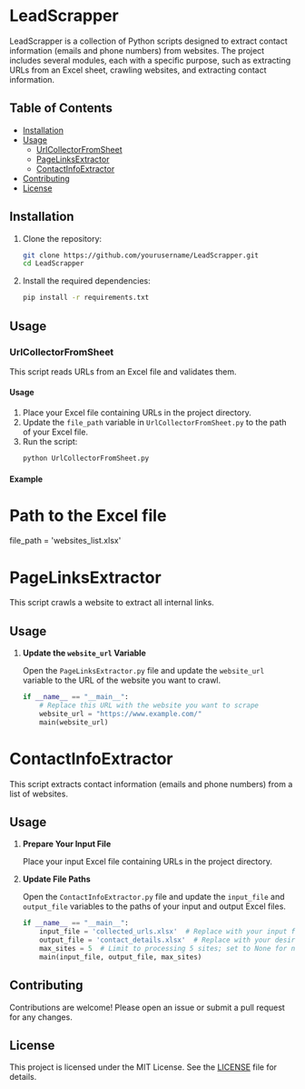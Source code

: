 # LeadScrapper

LeadScrapper is a collection of Python scripts designed to extract contact information (emails and phone numbers) from websites. The project includes several modules, each with a specific purpose, such as extracting URLs from an Excel sheet, crawling websites, and extracting contact information.

## Table of Contents

- [Installation](#installation)
- [Usage](#usage)
  - [UrlCollectorFromSheet](#urlcollectorfromsheet)
  - [PageLinksExtractor](#pagelinksextractor)
  - [ContactInfoExtractor](#contactinfoextractor)
- [Contributing](#contributing)
- [License](#license)

## Installation

1. Clone the repository:
    ```sh
    git clone https://github.com/yourusername/LeadScrapper.git
    cd LeadScrapper
    ```

2. Install the required dependencies:
    ```sh
    pip install -r requirements.txt
    ```

## Usage

### UrlCollectorFromSheet

This script reads URLs from an Excel file and validates them.

#### Usage

1. Place your Excel file containing URLs in the project directory.
2. Update the `file_path` variable in `UrlCollectorFromSheet.py` to the path of your Excel file.
3. Run the script:
    ```sh
    python UrlCollectorFromSheet.py
    ```

#### Example

# Path to the Excel file
file_path = 'websites_list.xlsx'

# PageLinksExtractor

This script crawls a website to extract all internal links.

## Usage

1. **Update the `website_url` Variable**

   Open the `PageLinksExtractor.py` file and update the `website_url` variable to the URL of the website you want to crawl.

   ```python
   if __name__ == "__main__":
       # Replace this URL with the website you want to scrape
       website_url = "https://www.example.com/"
       main(website_url)


# ContactInfoExtractor

This script extracts contact information (emails and phone numbers) from a list of websites.

## Usage

1. **Prepare Your Input File**

   Place your input Excel file containing URLs in the project directory.

2. **Update File Paths**

   Open the `ContactInfoExtractor.py` file and update the `input_file` and `output_file` variables to the paths of your input and output Excel files.

   ```python
   if __name__ == "__main__":
       input_file = 'collected_urls.xlsx'  # Replace with your input file path
       output_file = 'contact_details.xlsx'  # Replace with your desired output file path
       max_sites = 5  # Limit to processing 5 sites; set to None for no limit
       main(input_file, output_file, max_sites)

## Contributing

Contributions are welcome! Please open an issue or submit a pull request for any changes.

## License

This project is licensed under the MIT License. See the [LICENSE](LICENSE) file for details.
